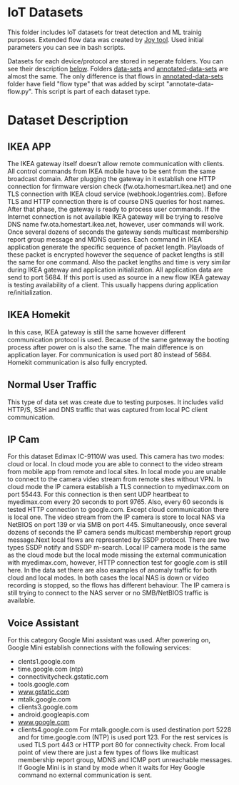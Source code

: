 IoT Datasets
===============
This folder includes IoT datasets for treat detection and ML trainig purposes. Extended flow data was created by [Joy tool](https://github.com/cisco/joy). Used initial parameters you can see in bash scripts.

Datasets for each device/protocol are stored in seperate folders. You can see their description [below](#dataset-description). Folders [data-sets](data-sets) and [annotated-data-sets](annotated-data-sets) are almost the same. The only difference is that flows in [annotated-data-sets](annotated-data-sets) folder have field "flow type" that was added by scirpt "annotate-data-flow.py". This script is part of each dataset type.

# Dataset Description
## IKEA APP
The IKEA gateway itself doesn’t allow remote communication with clients. All control commands from IKEA mobile have to be sent from the same broadcast domain. 
After plugging the gateway in it establish one HTTP connection for firmware version check (fw.ota.homesmart.ikea.net) and one TLS connection with IKEA cloud service (webhook.logentries.com). Before TLS and HTTP connection there is of course DNS queries for host names. After that phase, the gateway is ready to process user commands. If the Internet connection is not available IKEA gateway will be trying to resolve DNS name fw.ota.homestart.ikea.net, however, user commands will work. Once several dozens of seconds the gateway sends multicast membership report group message and MDNS queries.
Each command in IKEA application generate the specific sequence of packet length. Playloads of these packet is encrypted however the sequence of packet lengths is still the same for one command. Also the packet lengths and time is very similar during IKEA gateway and application initialization. All application data are send to port 5684. If this port is used as source in a new flow IKEA gateway is testing availability of a client. This usually happens during application re/initialization. 

## IKEA Homekit
In this case, IKEA gateway is still the same however different communication protocol is used. Because of the same gateway the booting process after power on is also the same. 
The main difference is on application layer. For communication is used port 80 instead of 5684. Homekit communication is also fully encrypted.

## Normal User Traffic
This type of data set was create due to testing purposes. It includes valid HTTP/S, SSH and DNS traffic that was captured from local PC client communication.

## IP Cam
For this dataset Edimax IC-9110W was used. This camera has two modes: cloud or local. In cloud mode you are able to connect to the video stream from mobile app from remote and local sites. In local mode you are unable to connect to the camera video stream from remote sites without VPN. 
In cloud mode the IP camera establish a TLS connection to myedimax.com on port 55443. For this connection is then sent UDP heartbeat to myedimax.com every 20 seconds to port 9765. Also, every 60 seconds is tested HTTP connection to google.com. Except cloud communication there is local one. The video stream from the IP camera is store to local NAS via NetBIOS on port 139 or via SMB on port 445. Simultaneously, once several dozens of seconds the IP camera sends multicast membership report group message.Next local flows are represented by SSDP protocol. There are two types SSDP notify and SSDP m-search.
Local IP camera mode is the same as the cloud mode but the local mode missing the external communication with myedimax.com, however, HTTP connection test for google.com is still here.
In the data set there are also examples of anomaly traffic for both cloud and local modes. In both cases the local NAS is down or video recording is stopped, so the flows has different behaviour. The IP camera is still trying to connect to the NAS server or no SMB/NetBIOS traffic is available.

## Voice Assistant
For this category Google Mini assistant was used. After powering on, Google Mini establish connections with the following services:
- clents1.google.com
- time.google.com (ntp)
- connectivitycheck.gstatic.com
- tools.google.com
- www.gstatic.com
- mtalk.google.com
- clients3.google.com
- android.googleapis.com
- www.google.com
- clients4.google.com
For mtalk.google.com is used destination port 5228 and for time.google.com (NTP) is used port 123. For the rest services is used TLS port 443 or HTTP port 80 for connectivity check. From local point of view there are just a few types of flows like multicast membership report group, MDNS and ICMP port unreachable messages. If Google Mini is in stand by mode when it waits for Hey Google command no external communication is sent.
